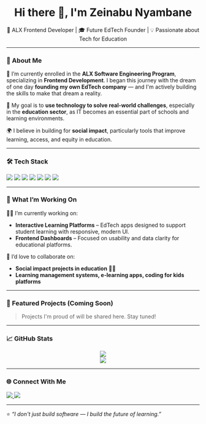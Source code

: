 <h1 align="center">Hi there 👋, I'm Zeinabu Nyambane</h1>

<p align="center">
  🚀 ALX Frontend Developer | 🎓 Future EdTech Founder | 💡 Passionate about Tech for Education
</p>

---

### 🧠 About Me

💬 I’m currently enrolled in the **ALX Software Engineering Program**, specializing in **Frontend Development**. I began this journey with the dream of one day **founding my own EdTech company** — and I'm actively building the skills to make that dream a reality.

🎯 My goal is to **use technology to solve real-world challenges**, especially in the **education sector**, as IT becomes an essential part of schools and learning environments.

🌍 I believe in building for **social impact**, particularly tools that improve learning, access, and equity in education.

---

### 🛠️ Tech Stack

<p align="left">
  <img src="https://img.shields.io/badge/HTML5-E34F26?style=flat&logo=html5&logoColor=white" />
  <img src="https://img.shields.io/badge/CSS3-1572B6?style=flat&logo=css3&logoColor=white" />
  <img src="https://img.shields.io/badge/JavaScript-F7DF1E?style=flat&logo=javascript&logoColor=black" />
  <img src="https://img.shields.io/badge/React-20232A?style=flat&logo=react&logoColor=61DAFB" />
  <img src="https://img.shields.io/badge/Tailwind_CSS-38B2AC?style=flat&logo=tailwind-css&logoColor=white" />
  <img src="https://img.shields.io/badge/Git-F05032?style=flat&logo=git&logoColor=white" />
  <img src="https://img.shields.io/badge/GitHub-181717?style=flat&logo=github&logoColor=white" />
</p>

---

### 🔭 What I’m Working On

👩‍💻 I’m currently working on:
- **Interactive Learning Platforms** – EdTech apps designed to support student learning with responsive, modern UI.
- **Frontend Dashboards** – Focused on usability and data clarity for educational platforms.

🔮 I’d love to collaborate on:
- **Social impact projects in education** 🧑‍🏫
- **Learning management systems, e-learning apps, coding for kids platforms**

---

### 📂 Featured Projects (Coming Soon)

> Projects I'm proud of will be shared here. Stay tuned!

---

### 📈 GitHub Stats

<p align="center">
  <img src="https://github-readme-stats.vercel.app/api?username=zeinabunyambane&show_icons=true&theme=tokyonight" />
  <br/>
  <img src="https://github-readme-streak-stats.herokuapp.com/?user=zeinabunyambane&theme=tokyonight" />
</p>

---

### 🌐 Connect With Me

<p align="left">
  <a href="https://www.linkedin.com/in/zeinabu-nyambane-8615a4246/" target="_blank">
    <img src="https://img.shields.io/badge/LinkedIn-0077B5?style=flat&logo=linkedin&logoColor=white" />
  </a>
  <a href="mailto:nyambanezeinabu1@gmail.com">
    <img src="https://img.shields.io/badge/Gmail-D14836?style=flat&logo=gmail&logoColor=white" />
  </a>
</p>

---

⭐️ _“I don't just build software — I build the future of learning.”_

